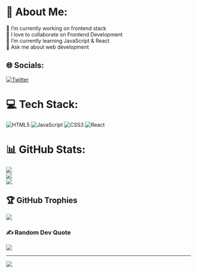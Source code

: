 # 💫 About Me:
🔭 I’m currently working on frontend stack <br>🤝 I love to collaborate on Frontend Development <br>🌱 I’m currently learning JavaScript & React<br>💬 Ask me about web development<br>


## 🌐 Socials:
[![Twitter](https://img.shields.io/badge/Twitter-%231DA1F2.svg?logo=Twitter&logoColor=white)](https://twitter.com/Sanathan_) 

# 💻 Tech Stack:
![HTML5](https://img.shields.io/badge/html5-%23E34F26.svg?style=for-the-badge&logo=html5&logoColor=white) ![JavaScript](https://img.shields.io/badge/javascript-%23323330.svg?style=for-the-badge&logo=javascript&logoColor=%23F7DF1E) ![CSS3](https://img.shields.io/badge/css3-%231572B6.svg?style=for-the-badge&logo=css3&logoColor=white) ![React](https://img.shields.io/badge/react-%2320232a.svg?style=for-the-badge&logo=react&logoColor=%2361DAFB)
# 📊 GitHub Stats:
![](https://github-readme-stats.vercel.app/api?username=sanathan-git&theme=react&hide_border=false&include_all_commits=true&count_private=true)<br/>
![](https://github-readme-streak-stats.herokuapp.com/?user=sanathan-git&theme=react&hide_border=false)<br/>
![](https://github-readme-stats.vercel.app/api/top-langs/?username=sanathan-git&theme=react&hide_border=false&include_all_commits=true&count_private=true&layout=compact)

## 🏆 GitHub Trophies
![](https://github-profile-trophy.vercel.app/?username=sanathan-git&theme=radical&no-frame=false&no-bg=true&margin-w=4)

### ✍️ Random Dev Quote
![](https://quotes-github-readme.vercel.app/api?type=horizontal&theme=radical)

---
[![](https://visitcount.itsvg.in/api?id=sanathan-git&icon=9&color=10)](https://visitcount.itsvg.in)
